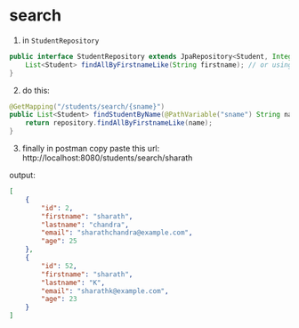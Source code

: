 # search

1. in `StudentRepository`

``` java
public interface StudentRepository extends JpaRepository<Student, Integer> {
    List<Student> findAllByFirstnameLike(String firstname); // or using findAllByFirstnameContaining()
}
```

2. do this: 

``` java
@GetMapping("/students/search/{sname}")
public List<Student> findStudentByName(@PathVariable("sname") String name){
    return repository.findAllByFirstnameLike(name);
}
```

3. finally in postman copy paste this url: http://localhost:8080/students/search/sharath

output:
``` json
[
    {
        "id": 2,
        "firstname": "sharath",
        "lastname": "chandra",
        "email": "sharathchandra@example.com",
        "age": 25
    },
    {
        "id": 52,
        "firstname": "sharath",
        "lastname": "K",
        "email": "sharathk@example.com",
        "age": 23
    }
]
```


